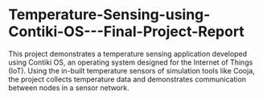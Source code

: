 # Temperature-Sensing-using-Contiki-OS---Final-Project-Report
This project demonstrates a temperature sensing application developed using Contiki OS, an operating system designed for the Internet of Things (IoT). Using the in-built temperature sensors of simulation tools like Cooja, the project collects temperature data and demonstrates communication between nodes in a sensor network.

